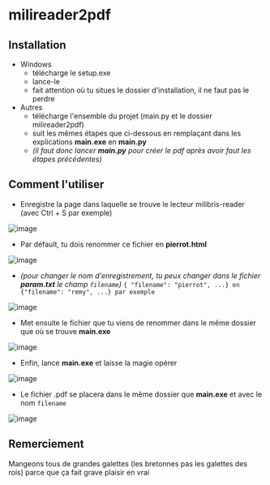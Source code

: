 # milireader2pdf

## Installation
- Windows
  - télécharge le setup.exe
  - lance-le
  - fait attention où tu situes le dossier d'installation, il ne faut pas le perdre
- Autres
  - télécharge l'ensemble du projet (main.py et le dossier milireader2pdf)
  - suit les mêmes étapes que ci-dessous en remplaçant dans les explications **main.exe** en **main.py**
  - *(il faut donc lancer **main.py** pour créer le pdf après avoir faut les étapes précédentes)*

## Comment l'utiliser
- Enregistre la page dans laquelle se trouve le lecteur milibris-reader (avec Ctrl + S par exemple)

![image](https://user-images.githubusercontent.com/56643922/110251822-b1c6bd80-7f82-11eb-9457-cbfdd50cf34b.png)

- Par défault, tu dois renommer ce fichier en **pierrot.html**

![image](https://user-images.githubusercontent.com/56643922/110251843-d15de600-7f82-11eb-8971-7dd0adee2cc1.png)

- *(pour changer le nom d'enregistrement, tu peux changer dans le fichier **param.txt** le champ `filename`)*
``{ "filename": "pierrot", ...} en {"filename": "remy", ...} par exemple ``

![image](https://user-images.githubusercontent.com/56643922/110251889-0407de80-7f83-11eb-8e2d-72a3bae6fb2e.png)

- Met ensuite le fichier que tu viens de renommer dans le même dossier que où se trouve **main.exe**

![image](https://user-images.githubusercontent.com/56643922/110251943-56e19600-7f83-11eb-812c-20815e7b1c81.png)

- Enfin, lance **main.exe** et laisse la magie opérer

![image](https://user-images.githubusercontent.com/56643922/110251957-68c33900-7f83-11eb-9cc1-2445c0188c95.png)

- Le fichier .pdf se placera dans le même dossier que **main.exe** et avec le nom `filename`

![image](https://user-images.githubusercontent.com/56643922/110251974-7ed0f980-7f83-11eb-972f-3b13c0a2022d.png)

## Remerciement
Mangeons tous de grandes galettes (les bretonnes pas les galettes des rois) parce que ça fait grave plaisir en vrai

